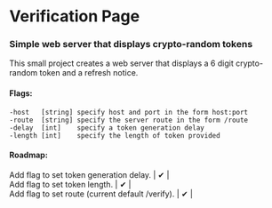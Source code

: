 # Verification Page
### Simple web server that displays crypto-random tokens

This small project creates a web server that displays
a 6 digit crypto-random token and a refresh notice.

#### Flags:
```code
-host   [string] specify host and port in the form host:port  
-route  [string] specify the server route in the form /route  
-delay  [int]    specify a token generation delay  
-length [int]    specify the length of token provided  
```

#### Roadmap:
Add flag to set token generation delay. | ✔ |  
Add flag to set token length. | ✔ |  
Add flag to set route (current default /verify). | ✔ |   

